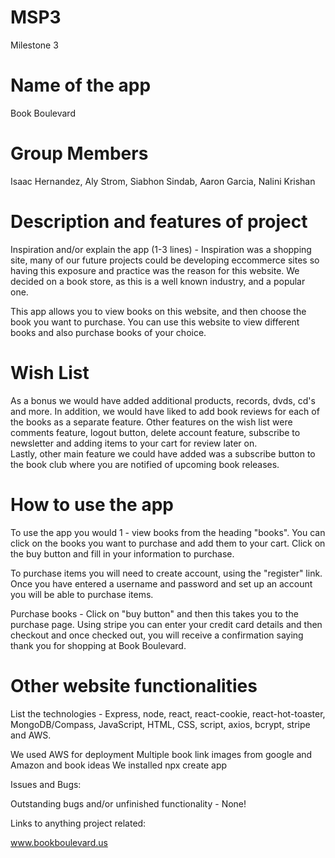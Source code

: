 # MSP3
Milestone 3

# Name of the app

Book Boulevard 

# Group Members

Isaac Hernandez, Aly Strom, Siabhon Sindab, Aaron Garcia, Nalini Krishan

# Description and features of project

Inspiration and/or explain the app (1-3 lines) - Inspiration was a shopping site, many of our future projects could be developing eccommerce sites so having this exposure and practice was the reason for this website. We decided on a book store, as this is a well known industry, and a popular one. 

This app allows you to view books on this website, and then choose the book you want to purchase. You can use this website to view different books and also purchase books of your choice.  

# Wish List

As a bonus we would have added additional products, records, dvds, cd's and more. 
In addition, we would have liked to add book reviews for each of the books as a separate feature. 
Other features on the wish list were comments feature, logout button, delete account feature, subscribe to newsletter and adding items to your cart for review later on.  
Lastly, other main feature we could have added was a subscribe button to the book club where you are notified of upcoming book releases.


# How to use the app

 To use the app you would 1 - view books from the heading "books". You can click on the books you want to purchase and add them to your cart. Click on the buy button and fill in your information to purchase. 

 To purchase items you will need to create account, using the "register" link. Once you have entered a username and password and set up an account you will be able to purchase items. 
 
 Purchase books - Click on "buy button" and then this takes you to the purchase page. 
 Using stripe you can enter your credit card details and then checkout and once checked out, you will receive a confirmation saying thank you for shopping at Book Boulevard. 

# Other website functionalities


List the technologies - Express, node, react, react-cookie, react-hot-toaster, MongoDB/Compass, JavaScript, HTML, CSS, script, axios, bcrypt, stripe and AWS.

We used AWS for deployment
Multiple book link images from google and Amazon and book ideas 
We installed npx create app 

Issues and Bugs: 

Outstanding bugs and/or unfinished functionality - None! 

Links to anything project related:

www.bookboulevard.us